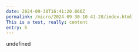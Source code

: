 ```yaml
---
date: 2024-09-30T16:41:20.866Z
permalink: /micro/2024-09-30-10-41-20/index.html
This is a test, really: content
entry: h
---
```

undefined
